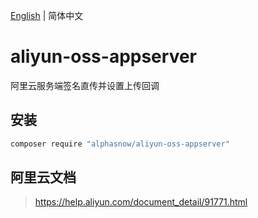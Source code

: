 [English](README.md) | 简体中文  

# aliyun-oss-appserver
阿里云服务端签名直传并设置上传回调

## 安装

```bash
composer require "alphasnow/aliyun-oss-appserver"
```

## 阿里云文档
> https://help.aliyun.com/document_detail/91771.html